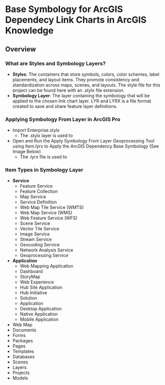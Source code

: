# Base Symbology for ArcGIS Dependecy Link Charts in ArcGIS Knowledge

## Overview
### What are Styles and Symbology Layers?
- **Styles**: The containers that store symbols, colors, color schemes, label placements, and layout items. They promote consistency and standardization across maps, scenes, and layouts. The style file for this project can be found here with an .stylx file extension.
- **Symbology Layer**: The layer containing the symbology that will be applied to the chosen link chart layer. LYR and LYRX is a file format created to save and share feature layer definitions. 

### Applying Symbology From Layer in ArcGIS Pro
- Import Enterprise.stylx
  - The .stylx layer is used to 
- Open and Run the Apply Symbology From Layer Geoprocessing Tool using Item.lyrx to Apply the ArcGIS Dependency Base Symbology (See Image Below)
  - The .lyrx file is used to 

### Item Types in Symbology Layer 
- **Service**
  - Feature Service
  - Feature Collection
  - Map Service
  - Service Definition
  - Web Map Tile Service (WMTS)
  - Web Map Service (WMS)
  - Web Feature Service (WFS)
  - Scene Service
  - Vector Tile Service
  - Image Service
  - Stream Service
  - Geocoding Service
  - Network Analysis Service
  - Geoprocessing Service
- **Application**
  - Web Mapping Application
  - Dashboard
  - StoryMap
  - Web Experience
  - Hub Site Application
  - Hub Initiative
  - Solution
  - Application
  - Desktop Application
  - Native Application
  - Mobile Application
- Web Map
- Documents
- Forms
- Packages
- Pages
- Templates
- Databases
- Scenes
- Layers
- Projects
- Models
